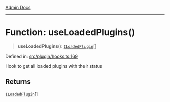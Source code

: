 [Admin Docs](/)

***

# Function: useLoadedPlugins()

> **useLoadedPlugins**(): [`ILoadedPlugin`](../../types/interfaces/ILoadedPlugin.md)[]

Defined in: [src/plugin/hooks.ts:169](https://github.com/PalisadoesFoundation/talawa-admin/blob/main/src/plugin/hooks.ts#L169)

Hook to get all loaded plugins with their status

## Returns

[`ILoadedPlugin`](../../types/interfaces/ILoadedPlugin.md)[]
